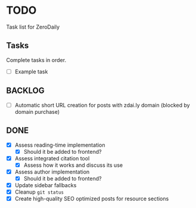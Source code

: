 # TODO

Task list for ZeroDaily

## Tasks

Complete tasks in order.

- [ ] Example task

## BACKLOG

- [ ] Automatic short URL creation for posts with zdai.ly domain (blocked by domain purchase)

## DONE

- [x] Assess reading-time implementation
  - [x] Should it be added to frontend?
- [x] Assess integrated citation tool
  - [x] Assess how it works and discuss its use
- [x] Assess author implementation
  - [x] Should it be added to frontend?
- [x] Update sidebar fallbacks
- [x] Cleanup `git status`
- [x] Create high-quality SEO optimized posts for resource sections
